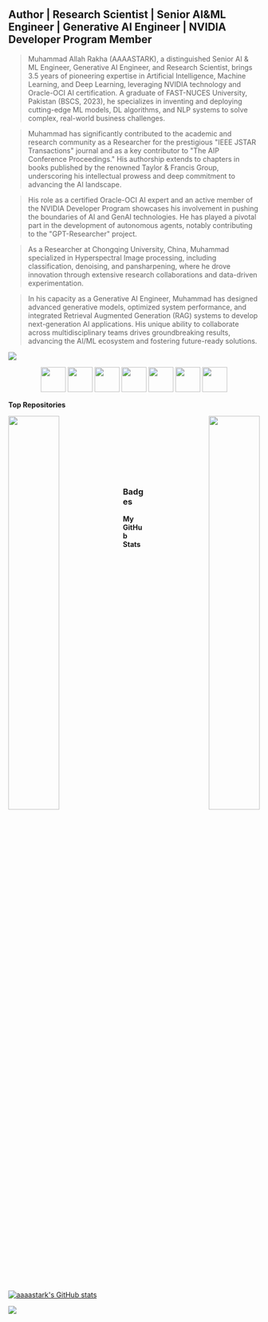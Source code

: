Author | Research Scientist | Senior AI&ML Engineer | Generative AI Engineer | NVIDIA Developer Program Member
---------------------------------------------------------------------------------------

> Muhammad Allah Rakha (AAAASTARK), a distinguished Senior AI & ML Engineer, Generative AI Engineer, and Research Scientist, brings 3.5 years of pioneering expertise in Artificial Intelligence, Machine Learning, and Deep Learning, leveraging NVIDIA technology and Oracle-OCI AI certification. A graduate of FAST-NUCES University, Pakistan (BSCS, 2023), he specializes in inventing and deploying cutting-edge ML models, DL algorithms, and NLP systems to solve complex, real-world business challenges.

> Muhammad has significantly contributed to the academic and research community as a Researcher for the prestigious "IEEE JSTAR Transactions" journal and as a key contributor to "The AIP Conference Proceedings." His authorship extends to chapters in books published by the renowned Taylor & Francis Group, underscoring his intellectual prowess and deep commitment to advancing the AI landscape.

> His role as a certified Oracle-OCI AI expert and an active member of the NVIDIA Developer Program showcases his involvement in pushing the boundaries of AI and GenAI technologies. He has played a pivotal part in the development of autonomous agents, notably contributing to the "GPT-Researcher" project.

> As a Researcher at Chongqing University, China, Muhammad specialized in Hyperspectral Image processing, including classification, denoising, and pansharpening, where he drove innovation through extensive research collaborations and data-driven experimentation.

> In his capacity as a Generative AI Engineer, Muhammad has designed advanced generative models, optimized system performance, and integrated Retrieval Augmented Generation (RAG) systems to develop next-generation AI applications. His unique ability to collaborate across multidisciplinary teams drives groundbreaking results, advancing the AI/ML ecosystem and fostering future-ready solutions.

<a href="https://www.github.com/aaaastark" target="_blank" rel="noreferrer"><img src="https://img.shields.io/github/followers/aaaastark?logo=github&style=for-the-badge&color=0891b2&labelColor=1c1917" /></a>

<div align="center">
  <div class="container">
    <p>
      <a href="https://www.upwork.com/freelancers/~0133ac6de5164b1608" target="_blank" rel="noreferrer"><img src="https://github.com/aaaastark/aaaastark/assets/74346775/eaf5e263-6c17-4cb1-9b24-8de99a91993f" width="50" height="50" /></a> 
      <a href="https://www.linkedin.com/in/a-a-a-a-stark-69696617b" target="_blank" rel="noreferrer"><img src="https://github.com/aaaastark/aaaastark/assets/74346775/983ac4d6-f763-4d9c-89ff-c1a4877f992f" width="50" height="50" /></a>
      <a href="mailto:4444stark@gmail.com" target="_blank" rel="noreferrer"><img src="https://github.com/aaaastark/aaaastark/assets/74346775/99ca1686-799a-4019-944a-1c134302ad87" width="50" height="50" /></a> 
      <a href="https://huggingface.co/aaaastark" target="_blank" rel="noreferrer"><img src="https://github.com/aaaastark/aaaastark/assets/74346775/479d7b80-4636-408d-bd8e-1d6d9051a149" width="50" height="50" /></a>
      <a href="http://www.instagram.com/aaaa.stark" target="_blank" rel="noreferrer"><img src="https://github.com/aaaastark/aaaastark/assets/74346775/d5b39df8-4a76-454d-8ca6-3f4fb855cf92" width="50" height="50" /></a> 
      <a href="https://twitter.com/aaaastark" target="_blank" rel="noreferrer"><img src="https://github.com/aaaastark/aaaastark/assets/74346775/794d02c0-2809-49f6-bcc6-6e020971e615" width="50" height="50" /></a> 
      <a href="https://www.youtube.com/channel/UCgPu2X7ehI4h6DsVM8zEz8A" target="_blank" rel="noreferrer"><img src="https://github.com/aaaastark/aaaastark/assets/74346775/1583136a-941c-4bc0-bc86-3a91ced7a2d0" width="50" height="50" /></a> 
   </p>
  </div>
</div>

<b>Top Repositories</b>

<div width="100%" align="center"><a href="https://github.com/aaaastark/Data-Scientist-Books" align="left"><img align="left" width="45%" src="https://github-readme-stats.vercel.app/api/pin/?username=aaaastark&repo=Data-Scientist-Books&title_color=0891b2&text_color=ffffff&icon_color=0891b2&bg_color=1c1917&hide_border=true&locale=en" /></a><a href="https://github.com/aaaastark/Goal-Kicker-Notes-Professional-Programming-Languages" align="right"><img align="right" width="45%" src="https://github-readme-stats.vercel.app/api/pin/?username=aaaastark&repo=Goal-Kicker-Notes-Professional-Programming-Languages&title_color=0891b2&text_color=ffffff&icon_color=0891b2&bg_color=1c1917&hide_border=true&locale=en" /></a></div><br /><br /><br /><br /><br /><br /><br />

### Badges
<b>My GitHub Stats</b>

<a href="http://www.github.com/aaaastark"><img src="https://github-readme-stats.vercel.app/api?username=aaaastark&show_icons=true&hide=&count_private=true&title_color=0891b2&text_color=ffffff&icon_color=0891b2&bg_color=1c1917&hide_border=true&show_icons=true" alt="aaaastark's GitHub stats" /></a>

<a href="http://www.github.com/aaaastark"><img src="https://github-readme-streak-stats.herokuapp.com/?user=aaaastark&stroke=ffffff&background=1c1917&ring=0891b2&fire=0891b2&currStreakNum=ffffff&currStreakLabel=0891b2&sideNums=ffffff&sideLabels=ffffff&dates=ffffff&hide_border=true" /></a>

<!-- <a href="http://www.github.com/aaaastark"><img src="https://activity-graph.herokuapp.com/graph?username=aaaastark&bg_color=1c1917&color=ffffff&line=0891b2&point=ffffff&area_color=1c1917&area=true&hide_border=true&custom_title=GitHub%20Commits%20Graph" alt="GitHub Commits Graph" /></a> -->

<!-- <a href="https://github.com/aaaastark" align="left"><img src="https://github-readme-stats.vercel.app/api/top-langs/?username=aaaastark&langs_count=10&title_color=0891b2&text_color=ffffff&icon_color=0891b2&bg_color=1c1917&hide_border=true&locale=en&custom_title=Top%20%Languages" alt="Top Languages" /></a>
 -->
 

